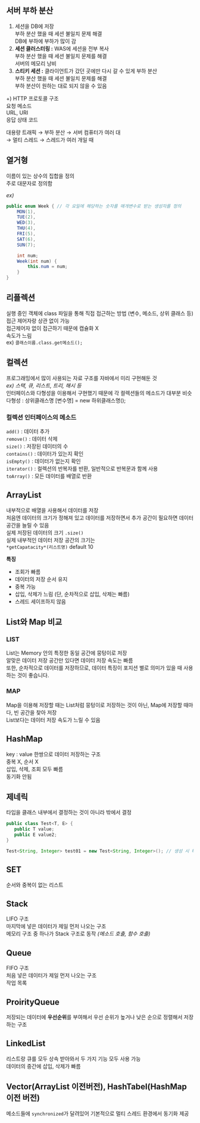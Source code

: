 ## 서버 부하 분산
1. 세션을 DB에 저장  
부하 분산 했을 때 세션 불일치 문제 해결  
DB에 부하에 부하가 많이 감  
2. **세션 클러스터링 :** WAS에 세션을 전부 복사   
부하 분산 했을 때 세션 불일치 문제를 해결  
서버의 메모리 낭비  
3. **스티키 세션 :** 클라이언트가 갔던 곳에만 다시 갈 수 있게 부하 분산   
부하 분산 했을 때 세션 불일치 문제를 해결  
부하 분산이 원하는 대로 되지 않을 수 있음  
  
+) HTTP 프로토콜 구조  
요청 메소드  
URL, URI  
응답 상태 코드  
  
대용량 트래픽 → 부하 분산 → 서버 컴퓨터가 여러 대  
                        → 멀티 스레드 → 스레드가 여러 개일 때  

## 열거형
이름이 있는 상수의 집합을 정의  
주로 대문자로 정의함  

*ex)*
```java
public enum Week { // 각 요일에 해당하는 숫자를 매개변수로 받는 생성자를 정의
    MON(1),
    TUE(2),
    WED(3),
    THU(4),
    FRI(5),
    SAT(6),
    SUN(7);

    int num;
    Week(int num) {
        this.num = num;
    }
}
```

## 리플렉션
실행 중인 객체에 class 파일을 통해 직접 접근하는 방법 (변수, 메소드, 상위 클래스 등)  
접근 제어자랑 상관 없이 가능  
접근제어자 없이 접근하기 때문에 캡슐화 X  
속도가 느림  
ex) `클래스이름.class.get메소드();`  

## 컬렉션
프로그래밍에서 많이 사용되는 자료 구조를 자바에서 미리 구현해둔 것  
*ex) 스택, 큐, 리스트, 트리, 해시 등*  
인터페이스와 다형성을 이용해서 구현했기 때문에 각 컬렉션들의 메소드가 대부분 비슷  
다형성 : 상위클래스명 [변수명] = new 하위클래스명();  
  

### 컬렉션 인터페이스의 메소드
`add()` : 데이터 추가  
`remove()` : 데이터 삭제  
`size()` : 저장된 데이터의 수  
`contains()` : 데이터가 있는지 확인  
`isEmpty()`  : 데이터가 없는지 확인  
`iterator()` : 컬렉션의 반복자를 반환, 일반적으로 반복문과 함께 사용  
`toArray()` : 모든 데이터를 배열로 반환  

## ArrayList
내부적으로 배열을 사용해서 데이터를 저장  
처음엔 데이터의 크기가 정해져 있고 데이터를 저장하면서 추가 공간이 필요하면 데이터 공간을 늘릴 수 있음  
실제 저장된 데이터의 크기 `.size()`  
실제 내부적인 데이터 저장 공간의 크기는   
`*getCapatacity*(리스트명)` default 10  

**특징**  
- 조회가 빠름  
- 데이터의 저장 순서 유지  
- 중복 가능  
- 삽입, 삭제가 느림 (단, 순차적으로 삽입, 삭제는 빠름)  
- 스레드 세이프하지 않음  

## List와 Map 비교
### **LIST**
List는 Memory 안의 특정한 동일 공간에 뭉텅이로 저장  
알맞은 데이터 저장 공간만 있다면 데이터 저장 속도는 빠름  
또한, 순차적으로 데이터를 저장하므로, 데이터 특징이 포지션 별로 의미가 있을 때 사용하는 것이 좋습니다.

### **MAP** 
Map을 이용해 저장할 때는 List처럼 뭉텅이로 저장하는 것이 아닌, Map에 저장할 때마다, 빈 공간을 찾아 저장  
List보다는 데이터 저장 속도가 느릴 수 있음  

## HashMap
key : value 한쌍으로 데이터 저장하는 구조  
중복 X, 순서 X  
삽입, 삭제, 조회 모두 빠름  
동기화 안됨  

## 제네릭
타입을 클래스 내부에서 결정하는 것이 아니라 밖에서 결정  
```java
public class Test<T, E> {
   public T value;
   public E value2;
}

Test<String, Integer> test01 = new Test<String, Integer>(); // 생성 시 타입 지정
```

## SET
순서와 중복이 없는 리스트

## Stack
LIFO 구조  
마지막에 넣은 데이터가 제일 먼저 나오는 구조  
메모리 구조 중 하나가 Stack 구조로 동작 *(메소드 호출, 함수 호출)*  

## Queue
FIFO 구조  
처음 넣은 데이터가 제일 먼저 나오는 구조  
작업 목록  

## ProirityQueue
저장되는 데이터에 **우선순위**를 부여해서 우선 순위가 높거나 낮은 순으로 정렬해서 저장하는 구조

## LinkedList
리스트랑 큐를 모두 상속 받아와서 두 가지 기능 모두 사용 가능  
데이터의 중간에 삽입, 삭제가 빠름  

## Vector(ArrayList 이전버전), HashTabel(HashMap 이전 버전)
메소드들에 `synchronized`가 달려있어 기본적으로 멀티 스레드 환경에서 동기화 제공  